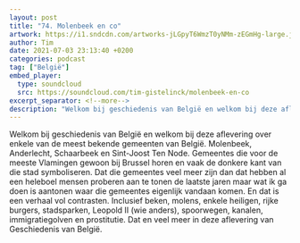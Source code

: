 ```yaml
---
layout: post
title: "74. Molenbeek en co"
artwork: https://i1.sndcdn.com/artworks-jLGpyT6WmzT0yNMm-zEGmHg-large.jpg
author: Tim
date: 2021-07-03 23:13:40 +0200
categories: podcast
tag: ["België"]
embed_player:
  type: soundcloud
  src: https://soundcloud.com/tim-gistelinck/molenbeek-en-co
excerpt_separator: <!--more-->
description: "Welkom bij geschiedenis van België en welkom bij deze aflevering over enkele van de meest bekende gemeenten van België."
---
```

Welkom bij geschiedenis van België en welkom bij deze aflevering over enkele van de meest bekende gemeenten van België. Molenbeek, Anderlecht, Schaarbeek en Sint-Joost Ten Node. Gemeentes die voor de meeste Vlamingen gewoon bij Brussel horen en vaak de donkere kant van die stad symboliseren. Dat die gemeentes veel meer zijn dan dat hebben al een heleboel mensen proberen aan te tonen de laatste jaren maar wat ik ga doen is aantonen waar die gemeentes eigenlijk vandaan komen. En dat is een verhaal vol contrasten. Inclusief beken, molens, enkele heiligen, rijke burgers, stadsparken, Leopold II (wie anders), spoorwegen, kanalen, immigratiegolven en prostitutie. Dat en veel meer in deze aflevering van Geschiedenis van België.